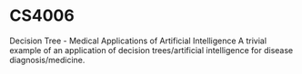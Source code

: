 # CS4006
Decision Tree - Medical Applications of Artificial Intelligence
A trivial example of an application of decision trees/artificial intelligence for disease diagnosis/medicine.
